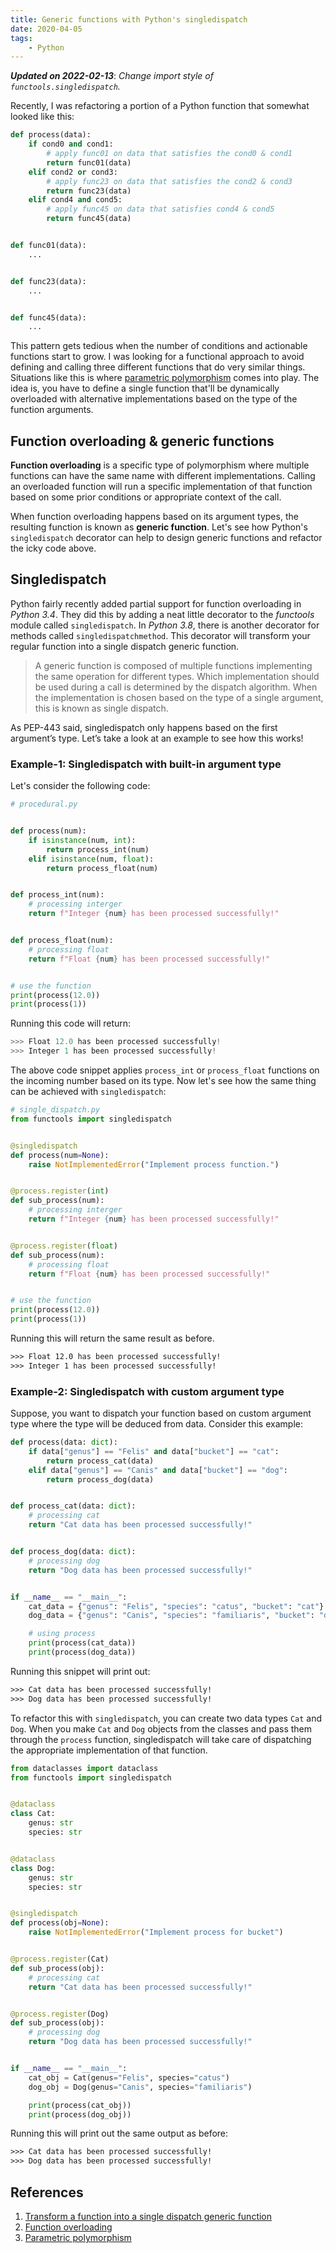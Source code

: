 ```yaml
---
title: Generic functions with Python's singledispatch
date: 2020-04-05
tags:
    - Python
---
```


***Updated on 2022-02-13***: *Change import style of `functools.singledispatch`.*

Recently, I was refactoring a portion of a Python function that somewhat looked like this:

```python
def process(data):
    if cond0 and cond1:
        # apply func01 on data that satisfies the cond0 & cond1
        return func01(data)
    elif cond2 or cond3:
        # apply func23 on data that satisfies the cond2 & cond3
        return func23(data)
    elif cond4 and cond5:
        # apply func45 on data that satisfies cond4 & cond5
        return func45(data)


def func01(data):
    ...


def func23(data):
    ...


def func45(data):
    ...
```

This pattern gets tedious when the number of conditions and actionable functions start
to grow. I was looking for a functional approach to avoid defining and calling three
different functions that do very similar things. Situations like this is where
[parametric polymorphism] comes into play. The idea is, you have to define a single function
that'll be dynamically overloaded with alternative implementations based on the type of the
function arguments.

## Function overloading & generic functions

**Function overloading** is a specific type of polymorphism where multiple functions can
have the same name with different implementations. Calling an overloaded function will run a
specific implementation of that function based on some prior conditions or appropriate
context of the call.

When function overloading happens based on its argument types, the resulting function is
known as **generic function**. Let's see how Python's `singledispatch` decorator can help to
design generic functions and refactor the icky code above.

## Singledispatch

Python fairly recently added partial support for function overloading in *Python 3.4*. They
did this by adding a neat little decorator to the *functools* module called
`singledispatch`.  In *Python 3.8*, there is another decorator for methods called
`singledispatchmethod`. This decorator will transform your regular function into a single
dispatch generic function.

> A generic function is composed of multiple functions implementing the same operation for
> different types. Which implementation should be used during a call is determined by the
> dispatch algorithm. When the implementation is chosen based on the type of a single
> argument, this is known as single dispatch.

As PEP-443 said, singledispatch only happens based on the first argument’s type. Let’s take
a look at an example to see how this works!

### Example-1: Singledispatch with built-in argument type

Let's consider the following code:

```python
# procedural.py


def process(num):
    if isinstance(num, int):
        return process_int(num)
    elif isinstance(num, float):
        return process_float(num)


def process_int(num):
    # processing interger
    return f"Integer {num} has been processed successfully!"


def process_float(num):
    # processing float
    return f"Float {num} has been processed successfully!"


# use the function
print(process(12.0))
print(process(1))
```

Running this code will return:

```python
>>> Float 12.0 has been processed successfully!
>>> Integer 1 has been processed successfully!
```

The above code snippet applies `process_int` or `process_float` functions on the incoming
number based on its type. Now let's see how the same thing can be achieved with
`singledispatch`:

```python
# single_dispatch.py
from functools import singledispatch


@singledispatch
def process(num=None):
    raise NotImplementedError("Implement process function.")


@process.register(int)
def sub_process(num):
    # processing interger
    return f"Integer {num} has been processed successfully!"


@process.register(float)
def sub_process(num):
    # processing float
    return f"Float {num} has been processed successfully!"


# use the function
print(process(12.0))
print(process(1))
```

Running this will return the same result as before.

```txt
>>> Float 12.0 has been processed successfully!
>>> Integer 1 has been processed successfully!
```

### Example-2: Singledispatch with custom argument type

Suppose, you want to dispatch your function based on custom argument type where the type
will be deduced from data. Consider this example:

```python
def process(data: dict):
    if data["genus"] == "Felis" and data["bucket"] == "cat":
        return process_cat(data)
    elif data["genus"] == "Canis" and data["bucket"] == "dog":
        return process_dog(data)


def process_cat(data: dict):
    # processing cat
    return "Cat data has been processed successfully!"


def process_dog(data: dict):
    # processing dog
    return "Dog data has been processed successfully!"


if __name__ == "__main__":
    cat_data = {"genus": "Felis", "species": "catus", "bucket": "cat"}
    dog_data = {"genus": "Canis", "species": "familiaris", "bucket": "dog"}

    # using process
    print(process(cat_data))
    print(process(dog_data))
```

Running this snippet will print out:

```txt
>>> Cat data has been processed successfully!
>>> Dog data has been processed successfully!
```

To refactor this with `singledispatch`, you can create two data types `Cat` and `Dog`. When
you make `Cat` and `Dog` objects from the classes and pass them through the `process`
function, singledispatch will take care of dispatching the appropriate implementation of
that function.

```python
from dataclasses import dataclass
from functools import singledispatch


@dataclass
class Cat:
    genus: str
    species: str


@dataclass
class Dog:
    genus: str
    species: str


@singledispatch
def process(obj=None):
    raise NotImplementedError("Implement process for bucket")


@process.register(Cat)
def sub_process(obj):
    # processing cat
    return "Cat data has been processed successfully!"


@process.register(Dog)
def sub_process(obj):
    # processing dog
    return "Dog data has been processed successfully!"


if __name__ == "__main__":
    cat_obj = Cat(genus="Felis", species="catus")
    dog_obj = Dog(genus="Canis", species="familiaris")

    print(process(cat_obj))
    print(process(dog_obj))
```

Running this will print out the same output as before:

```txt
>>> Cat data has been processed successfully!
>>> Dog data has been processed successfully!
```

## References

1. [Transform a function into a single dispatch generic function]
2. [Function overloading]
3. [Parametric polymorphism]


[parametric polymorphism]: https://en.wikipedia.org/wiki/Parametric_polymorphism
[function overloading]: https://en.wikipedia.org/wiki/Function_overloading
[transform a function into a single dispatch generic function]: https://docs.python.org/3/library/functools.html
